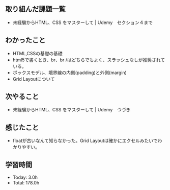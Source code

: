 ## 取り組んだ課題一覧
- 未経験からHTML、CSS をマスターして | Udemy　セクション４まで
## わかったこと
- HTML,CSSの基礎の基礎
- html5で書くとき、br、br /はどちらでもよく、スラッシュなしが推奨されている。
- ボックスモデル、境界線の内側(padding)と外側(margin)
- Grid Layoutについて
## 次やること
- 未経験からHTML、CSS をマスターして | Udemy　つづき
## 感じたこと
- floatが古いなんて知らなかった。Grid Layoutは確かにエクセルみたいでわかりやすい。
## 学習時間
- Today: 3.0h
- Total: 178.0h
